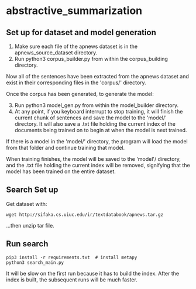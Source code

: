# abstractive_summarization

## Set up for dataset and model generation
1. Make sure each file of the apnews dataset is in the apnews_source_dataset directory.
2. Run python3 corpus_builder.py from within the corpus_building directory.

Now all of the sentences have been extracted from the apnews dataset and exist in their corresponding
files in the 'corpus/' directory.

Once the corpus has been generated, to generate the model:

3. Run python3 model_gen.py from within the model_builder directory.
4. At any point, if you keyboard interrupt to stop training, it will finish the current chunk of sentences and save the model to the 'model/' directory. It will also save a .txt file holding the current index of the documents being trained on to begin at when the model is next trained.

If there is a model in the 'model/' directory, the program will load the model from that folder and continue training that model.

When training finishes, the model will be saved to the 'model'/ directory, and the .txt file holding the current index will be removed, signifying that the model has been trained on the entire dataset.

## Search Set up

Get dataset with:

```
wget http://sifaka.cs.uiuc.edu/ir/textdatabook/apnews.tar.gz
```

...then unzip tar file.

## Run search

```
pip3 install -r requirements.txt  # install metapy
python3 search_main.py
```

It will be slow on the first run because it has to build the index. After the
index is built, the subsequent runs will be much faster.
